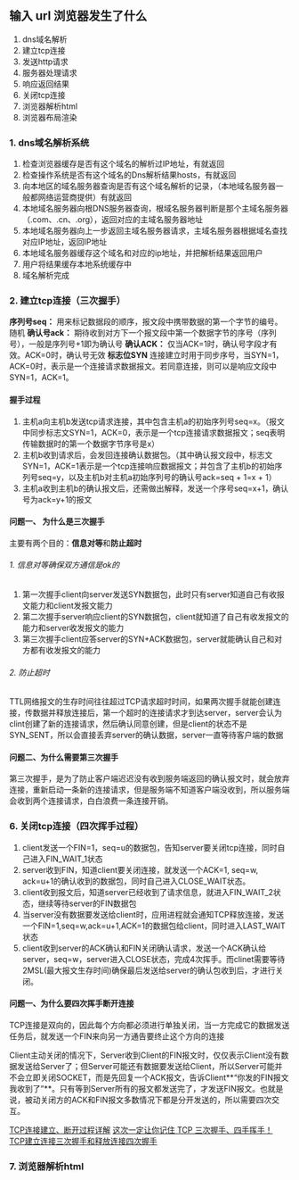 ## 输入 url 浏览器发生了什么
1. dns域名解析
2. 建立tcp连接
3. 发送http请求
4. 服务器处理请求
5. 响应返回结果
6. 关闭tcp连接
7. 浏览器解析html
8. 浏览器布局渲染

### 1. dns域名解析系统
1. 检查浏览器缓存是否有这个域名的解析过IP地址，有就返回
2. 检查操作系统是否有这个域名的Dns解析结果hosts，有就返回
3. 向本地区的域名服务器查询是否有这个域名解析的记录，（本地域名服务器一般都网络运营商提供）有就返回
4. 本地域名服务器向根DNS服务器查询，根域名服务器判断是那个主域名服务器（.com、.cn、.org），返回对应的主域名服务器地址
5. 本地域名服务器向上一步返回主域名服务器请求，主域名服务器根据域名查找对应IP地址，返回IP地址
6. 本地域名服务器缓存这个域名和对应的ip地址，并把解析结果返回用户
7. 用户将结果缓存本地系统缓存中
8. 域名解析完成

### 2. 建立tcp连接（三次握手）
**序列号seq：** 用来标记数据段的顺序，报文段中携带数据的第一个字节的编号。随机
**确认号ack：** 期待收到对方下一个报文段中第一个数据字节的序号（序列号），一般是序列号+1即为确认号
**确认ACK：** 仅当ACK=1时，确认号字段才有效。ACK=0时，确认号无效
**标志位SYN** 连接建立时用于同步序号，当SYN=1，ACK=0时，表示是一个连接请求数据报文。若同意连接，则可以是响应文段中SYN=1，ACK=1。

#### 握手过程
1. 主机a向主机b发送tcp请求连接，其中包含主机a的初始序列号seq=x。（报文中同步标志文SYN=1，ACK=0，表示是一个tcp连接请求数据报文；seq表明传输数据时的第一个数据字节序号是x）
2. 主机b收到请求后，会发回连接确认数据包。（其中确认报文段中，标志文SYN=1，ACK=1表示是一个tcp连接响应数据报文；并包含了主机b的初始序列号seq=y，以及主机b对主机a初始序列号的确认号ack=seq + 1=x + 1）
3. 主机a收到主机b的确认报文后，还需做出解释，发送一个序号seq=x+1，确认号为ack=y+1的报文

#### 问题一、 为什么是三次握手
主要有两个目的：**信息对等**和**防止超时**

###### 1. 信息对等确保双方通信是ok的
1. 第一次握手client向server发送SYN数据包，此时只有server知道自己有收报文能力和client发报文能力
2. 第二次握手server响应client的SYN数据包，client就知道了自己有收发报文的能力和server收发报文的能力
3. 第三次握手client应答server的SYN+ACK数据包，server就能确认自己和对方都有收发报文的能力

###### 2. 防止超时
TTL网络报文的生存时间往往超过TCP请求超时时间，如果两次握手就能创建连接，传数据并释放连接后，第一个超时的连接请求才到达server，server会认为clint创建了新的连接请求，然后确认同意创建，但是client的状态不是SYN_SENT，所以会直接丢弃server的确认数据，server一直等待客户端的数据

#### 问题二、为什么需要第三次握手
第三次握手，是为了防止客户端迟迟没有收到服务端返回的确认报文时，就会放弃连接，重新启动一条新的连接请求，但是服务端不知道客户端没收到，所以服务端会收到两个连接请求，白白浪费一条连接开销。

### 6. 关闭tcp连接（四次挥手过程）
1. client发送一个FIN=1，seq=u的数据包，告知server要关闭tcp连接，同时自己进入FIN_WAIT_1状态
2. server收到FIN，知道client要关闭连接，就发送一个ACK=1, seq=w, ack=u+1的确认收到的数据包，同时自己进入CLOSE_WAIT状态。
3. client收到报文后，知道server已经收到了请求信息，就进入FIN_WAIT_2状态，继续等待server的FIN数据包
4. 当server没有数据要发送给client时，应用进程就会通知TCP释放连接，发送一个FIN=1,seq=w,ack=u+1,ACK=1的数据包给client，同时进入LAST_WAIT状态
5. client收到server的ACK确认和FIN关闭确认请求，发送一个ACK确认给server，seq=w，server进入CLOSE状态，完成4次挥手。而clinet需要等待2MSL(最大报文生存时间)确保最后发送给server的确认包收到后，才进行关闭。

#### 问题一、为什么要四次挥手断开连接
TCP连接是双向的，因此每个方向都必须进行单独关闭，当一方完成它的数据发送任务后，就发送一个FIN来向另一方通告要终止这个方向的连接

Client主动关闭的情况下，Server收到Client的FIN报文时，仅仅表示Client没有数据发送给Server了；但Server可能还有数据要发送给Client，所以Server可能并不会立即关闭SOCKET，而是先回复一个ACK报文，告诉Client**“你发的FIN报文我收到了”**。只有等到Server所有的报文都发送完了，才发送FIN报文。也就是说，被动关闭方的ACK和FIN报文多数情况下都是分开发送的，所以需要四次交互。

[TCP连接建立、断开过程详解](https://juejin.im/post/6844903923694698504#heading-9)
[这次一定让你记住 TCP 三次握手、四手挥手！](https://juejin.im/post/6882667709847339016#heading-8)
[TCP建立连接三次握手和释放连接四次握手](https://blog.csdn.net/guyuealian/article/details/52535294)


### 7. 浏览器解析html
